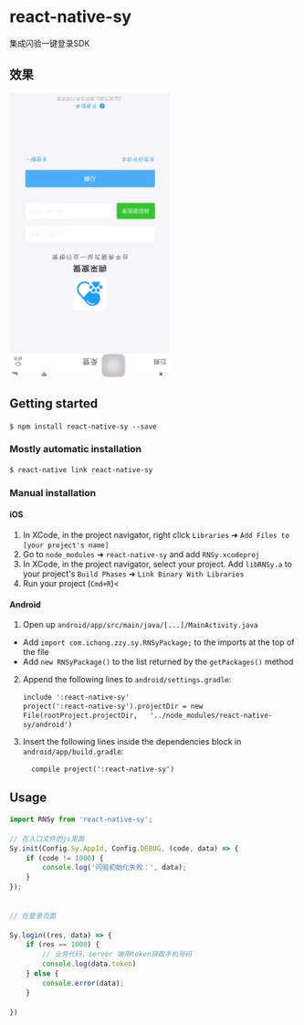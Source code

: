 
# react-native-sy

集成闪验一键登录SDK

## 效果

![image](/pic/xg.gif)

## Getting started

`$ npm install react-native-sy --save`

### Mostly automatic installation

`$ react-native link react-native-sy`

### Manual installation


#### iOS

1. In XCode, in the project navigator, right click `Libraries` ➜ `Add Files to [your project's name]`
2. Go to `node_modules` ➜ `react-native-sy` and add `RNSy.xcodeproj`
3. In XCode, in the project navigator, select your project. Add `libRNSy.a` to your project's `Build Phases` ➜ `Link Binary With Libraries`
4. Run your project (`Cmd+R`)<

#### Android

1. Open up `android/app/src/main/java/[...]/MainActivity.java`
  - Add `import com.ichong.zzy.sy.RNSyPackage;` to the imports at the top of the file
  - Add `new RNSyPackage()` to the list returned by the `getPackages()` method
2. Append the following lines to `android/settings.gradle`:
  	```
  	include ':react-native-sy'
  	project(':react-native-sy').projectDir = new File(rootProject.projectDir, 	'../node_modules/react-native-sy/android')
  	```
3. Insert the following lines inside the dependencies block in `android/app/build.gradle`:
  	```
      compile project(':react-native-sy')
  	```


## Usage
```javascript
import RNSy from 'react-native-sy';

// 在入口文件的js里面
Sy.init(Config.Sy.AppId, Config.DEBUG, (code, data) => {
    if (code != 1000) {
        console.log('闪验初始化失败：', data);
    }
});


// 在登录页面

Sy.login((res, data) => {
    if (res == 1000) {
        // 业务代码，server 端用token获取手机号码
        console.log(data.token)
    } else {
        console.error(data);
    }

})
```
